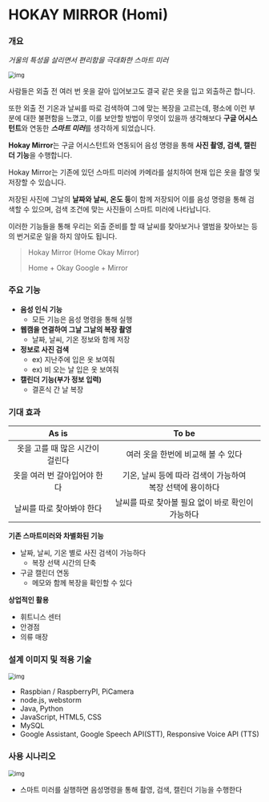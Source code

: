 # HOKAY MIRROR (Homi)

### 개요

*거울의 특성을 살리면서 편리함을 극대화한 스마트 미러*

<img src="https://lh4.googleusercontent.com/NYsAMLwIbbqLxkt9tNcKrf1u7UZJ8mPT2fWRMX7qMIeeKS_En6ht9Yzn2FhwEGDzG7Ed29pbwt0l4DhjT2zCCy2PdZagrHD1N-0tS8q5Zxs8HwarzJl5_OXHgs4K8Y24irKV402h" alt="img" style="zoom:80%;" />



사람들은 외출 전 여러 번 옷을 갈아 입어보고도 결국 같은 옷을 입고 외출하곤 합니다. 

또한 외출 전 기온과 날씨를 따로 검색하여 그에 맞는 복장을 고르는데, 평소에 이런 부분에 대한 불편함을 느꼈고, 이를 보안할 방법이 무엇이 있을까 생각해보다 **구글 어시스턴트**와 연동한 ***스마트 미러***를 생각하게 되었습니다. 

**Hokay Mirror**는 구글 어시스턴트와 연동되어 음성 명령을 통해 **사진 촬영, 검색, 캘린더 기능**을 수행합니다.

Hokay Mirror는 기존에 있던 스마트 미러에 카메라를 설치하여 현재 입은 옷을 촬영 및 저장할 수 있습니다. 

저장된 사진에 그날의 **날짜와 날씨, 온도 등**이 함께 저장되어 이를 음성 명령을 통해 검색할 수 있으며, 검색 조건에 맞는 사진들이 스마트 미러에 나타납니다. 

이러한 기능들을 통해 우리는 외출 준비를 할 때 날씨를 찾아보거나 앨범을 찾아보는 등의 번거로운 일을 하지 않아도 됩니다.  



> Hokay Mirror (Home Okay Mirror)
>
> Home + Okay Google + Mirror



### 주요 기능

- **음성 인식 기능**
  - 모든 기능은 음성 명령을 통해 실행
- **웹캠을 연결하여 그날 그날의 복장 촬영**
  - 날짜, 날씨, 기온 정보와 함께 저장
- **정보로 사진 검색**
  - ex) 지난주에 입은 옷 보여줘
  - ex) 비 오는 날 입은 옷 보여줘
- **캘린더 기능(부가 정보 입력)**
  - 결혼식 간 날 복장



### 기대 효과

|              As is              |                            To be                             |
| :-----------------------------: | :----------------------------------------------------------: |
| 옷을 고를 때 많은 시간이 걸린다 |              여러 옷을 한번에 비교해 볼 수 있다              |
|  옷을 여러 번 갈아입어야 한다   | 기온, 날씨 등에 따라 검색이 가능하여 <br />복장 선택에 용이하다 |
|    날씨를 따로 찾아봐야 한다    |      날씨를 따로 찾아볼 필요 없이 바로 확인이 가능하다       |

**기존 스마트미러와 차별화된 기능**

- 날짜, 날씨, 기온 별로 사진 검색이 가능하다
  - 복장 선택 시간의 단축
- 구글 캘린더 연동
  - 메모와 함께 복장을 확인할 수 있다



**상업적인 활용**

- 휘트니스 센터
- 안경점
- 의류 매장





### 설계 이미지 및 적용 기술

<img src="https://lh6.googleusercontent.com/hRvJVzXeTuRkuNSDWvF4-E3eGuuk2VW8QTLYI1bbRSVIJWhr8F3JMZxj9m_7AisUZFjQGCE0mRmaqdBTBtzhPCAr8JVXsdEmltsnQ5mHti_jS9PLLUOHzdezFOWE63f8mhJsIH7G" alt="img" style="zoom:80%;" />

- Raspbian / RaspberryPI, PiCamera
- node.js, webstorm
- Java, Python
- JavaScript, HTML5, CSS
- MySQL
- Google Assistant, Google Speech API(STT), Responsive Voice API (TTS)





### 사용 시나리오

<img src="https://lh4.googleusercontent.com/lc_J_mhZ4nEfJpkCV7oXzvmjLl9iM71OzuOCBZSgGAH_VUWMtGNp5oEjYXOsdzdfnnMysBnQk5NDXPTfhB2b9f171V7izfh-PXE8erfPkfIataVIMo2JTumW1XHZo5yIj0aVBzyE" alt="img" style="zoom:80%;" />

- 스마트 미러를 실행하면 음성명령을 통해 촬영, 검색, 캘린더 기능을 수행한다
